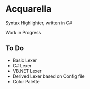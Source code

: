 # Acquarella

Syntax Highlighter, written in C#

Work in Progress

## To Do

- Basic Lexer
- C# Lexer
- VB.NET Lexer
- Derived Lexer based on Config file
- Color Palette

